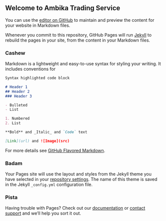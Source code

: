 ## Welcome to Ambika Trading  Service 

You can use the [editor on GitHub](https://github.com/AmbikaTrading/AmbikaTrading/edit/gh-pages/index.md) to maintain and preview the content for your website in Markdown files.

Whenever you commit to this repository, GitHub Pages will run [Jekyll](https://jekyllrb.com/) to rebuild the pages in your site, from the content in your Markdown files.

### Cashew 

Markdown is a lightweight and easy-to-use syntax for styling your writing. It includes conventions for

```markdown
Syntax highlighted code block

# Header 1
## Header 2
### Header 3

- Bulleted
- List

1. Numbered
2. List

**Bold** and _Italic_ and `Code` text

[Link](url) and ![Image](src)
```

For more details see [GitHub Flavored Markdown](https://guides.github.com/features/mastering-markdown/).

### Badam  

Your Pages site will use the layout and styles from the Jekyll theme you have selected in your [repository settings](https://github.com/AmbikaTrading/AmbikaTrading/settings/pages). The name of this theme is saved in the Jekyll `_config.yml` configuration file.

### Pista

Having trouble with Pages? Check out our [documentation](https://docs.github.com/categories/github-pages-basics/) or [contact support](https://support.github.com/contact) and we’ll help you sort it out.
